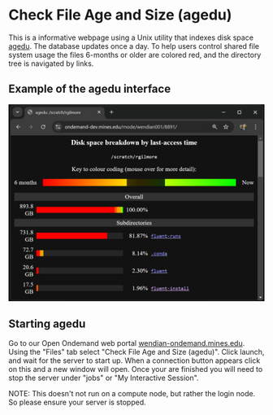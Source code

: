 # Check File Age and Size (agedu)

This is a informative webpage using a Unix utility that indexes disk space [agedu](https://www.chiark.greenend.org.uk/~sgtatham/agedu/). The database updates once a day. To help users control shared file system usage the files 6-months or older are colored red, and the directory tree is navigated by links.

## Example of the agedu interface

![Scratch usage](images/agedu.png)

## Starting agedu

Go to our Open Ondemand web portal [wendian-ondemand.mines.edu](https://wendian-ondemand.mines.edu). Using the "Files" tab select "Check File Age and Size (agedu)". Click launch, and wait for the server to start up. When a connection button appears click on this and a new window will open. Once your are finished you will need to stop the server under "jobs" or "My Interactive Session".

NOTE: This doesn't not run on a compute node, but rather the login node. So please ensure your server is stopped.

[//]: # "ADD to Running Matlab page add OOD"
